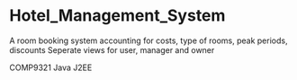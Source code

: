Hotel_Management_System
=======================

A room booking system accounting for costs, type of rooms, peak periods, discounts
Seperate views for user, manager and owner

COMP9321 Java J2EE
